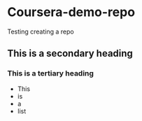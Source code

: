 # Coursera-demo-repo
Testing creating a repo

## This is a secondary heading
### This is a tertiary heading

* This
* is
* a
* list